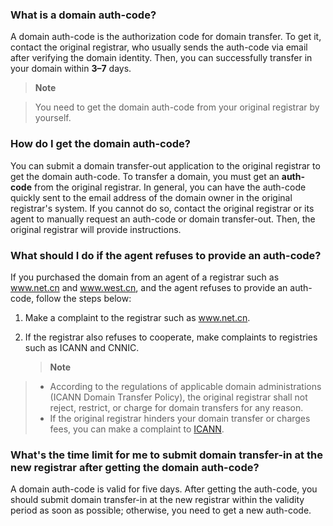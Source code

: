### What is a domain auth-code?

A domain auth-code is the authorization code for domain transfer. To get it, contact the original registrar, who usually sends the auth-code via email after verifying the domain identity. Then, you can successfully transfer in your domain within **3–7** days.  

> **Note**
> 

> You need to get the domain auth-code from your original registrar by yourself.
> 


### How do I get the domain auth-code?

You can submit a domain transfer-out application to the original registrar to get the domain auth-code.
To transfer a domain, you must get an **auth-code** from the original registrar.
In general, you can have the auth-code quickly sent to the email address of the domain owner in the original registrar's system. If you cannot do so, contact the original registrar or its agent to manually request an auth-code or domain transfer-out. Then, the original registrar will provide instructions.

### What should I do if the agent refuses to provide an auth-code?

If you purchased the domain from an agent of a registrar such as www.net.cn and www.west.cn, and the agent refuses to provide an auth-code, follow the steps below:  
1. Make a complaint to the registrar such as www.net.cn.  

2. If the registrar also refuses to cooperate, make complaints to registries such as ICANN and CNNIC.
   

   > **Note**
   > 
>   - According to the regulations of applicable domain administrations (ICANN Domain Transfer Policy), the original registrar shall not reject, restrict, or charge for domain transfers for any reason.
>   - If the original registrar hinders your domain transfer or charges fees, you can make a complaint to [ICANN](http://www.icann.org/en/resources/compliance/complaints/transfer/form).


### What's the time limit for me to submit domain transfer-in at the new registrar after getting the domain auth-code?

A domain auth-code is valid for five days. After getting the auth-code, you should submit domain transfer-in at the new registrar within the validity period as soon as possible; otherwise, you need to get a new auth-code.